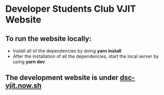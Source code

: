 # Developer Students Club VJIT Website

## To run the website locally:
- Install all of the dependencies by doing **yarn install**
- After the installation of all the dependencies, start the local server by using **yarn dev**

## The development website is under [dsc-vjit.now.sh](dsc-vjit.now.sh)
